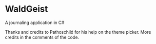 # WaldGeist
 A journaling application in C#

Thanks and credits to Pathoschild for his help on the theme picker.
More credits in the comments of the code. 
